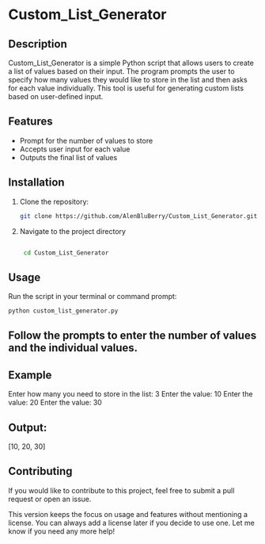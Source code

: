 # Custom_List_Generator

## Description

Custom_List_Generator is a simple Python script that allows users to create a list of values based on their input. The program prompts the user to specify how many values they would like to store in the list and then asks for each value individually. This tool is useful for generating custom lists based on user-defined input.

## Features

- Prompt for the number of values to store
- Accepts user input for each value
- Outputs the final list of values

## Installation

1. Clone the repository:
   ```bash
   git clone https://github.com/AlenBluBerry/Custom_List_Generator.git

2. Navigate to the project directory
   ```bash

    cd Custom_List_Generator

## Usage
  Run the script in your terminal or command prompt:
```bash
python custom_list_generator.py
```
## Follow the prompts to enter the number of values and the individual values.

## Example

Enter how many you need to store in the list: 3
Enter the value: 10
Enter the value: 20
Enter the value: 30

## Output:

[10, 20, 30]

## Contributing

If you would like to contribute to this project, feel free to submit a pull request or open an issue.

This version keeps the focus on usage and features without mentioning a license. You can always add a license later if you decide to use one. Let me know if you need any more help!
